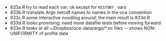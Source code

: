 * 833a.R try to read each var; ok except for `HISTORY_` vars
* 833b.R translate Argo netcdf names to names in the oce convention
* 833c.R some interactive noodling around; the main result is 833d.R
* 833d.R looks promising; need more datafile tests before moving forward
* 833e.R looks at all ~/Dropbox/oce-data/argo/*.nc files -- shows NON-UNIFORMITY of profile data

